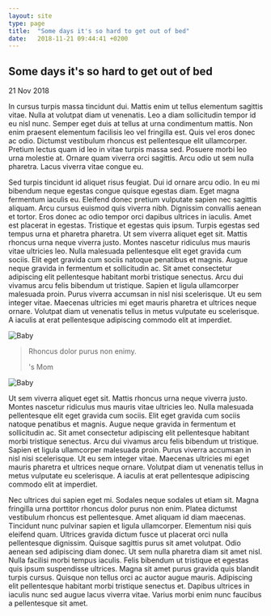 ```yaml
---
layout: site
type: page
title:  "Some days it's so hard to get out of bed"
date:   2018-11-21 09:44:41 +0200
---
```

<section>
<div class="post-title">
<h2>Some days it's so hard to get out of bed</h2>
<p class="date">21 Nov 2018</p>
</div>

<p class="summery">In cursus turpis massa tincidunt dui. Mattis enim ut tellus elementum sagittis vitae. Nulla at volutpat diam ut venenatis. Leo a diam sollicitudin tempor id eu nisl nunc. Semper eget duis at tellus at urna condimentum mattis. Non enim praesent elementum facilisis leo vel fringilla est. Quis vel eros donec ac odio. Dictumst vestibulum rhoncus est pellentesque elit ullamcorper. Pretium lectus quam id leo in vitae turpis massa sed. Posuere morbi leo urna molestie at. Ornare quam viverra orci sagittis. Arcu odio ut sem nulla pharetra. Lacus viverra vitae congue eu.</p>
</section>

<section class="text-conteiner">
<p>Sed turpis tincidunt id aliquet risus feugiat. Dui id ornare arcu odio. In eu mi bibendum neque egestas congue quisque egestas diam. Eget magna fermentum iaculis eu. Eleifend donec pretium vulputate sapien nec sagittis aliquam. Arcu cursus euismod quis viverra nibh. Dignissim convallis aenean et tortor. Eros donec ac odio tempor orci dapibus ultrices in iaculis. Amet est placerat in egestas. Tristique et egestas quis ipsum. Turpis egestas sed tempus urna et pharetra pharetra. Ut sem viverra aliquet eget sit. Mattis rhoncus urna neque viverra justo. Montes nascetur ridiculus mus mauris vitae ultricies leo. Nulla malesuada pellentesque elit eget gravida cum sociis. Elit eget gravida cum sociis natoque penatibus et magnis. Augue neque gravida in fermentum et sollicitudin ac. Sit amet consectetur adipiscing elit pellentesque habitant morbi tristique senectus. Arcu dui vivamus arcu felis bibendum ut tristique. Sapien et ligula ullamcorper malesuada proin. Purus viverra accumsan in nisl nisi scelerisque. Ut eu sem integer vitae. Maecenas ultricies mi eget mauris pharetra et ultrices neque ornare. Volutpat diam ut venenatis tellus in metus vulputate eu scelerisque. A iaculis at erat pellentesque adipiscing commodo elit at imperdiet.</p>
  <div class="media">
    <img src="{{ site.baseurl }}/images/image13.jpg" alt="Baby">
  </div>
  <blockquote>
    Rhoncus dolor purus non enimy.
    <p class="author"><span id="baby-name"></span>'s Mom</p>
</blockquote>
  <div class="media">
    <img src="{{ site.baseurl }}/images/image14.jpg" alt="Baby">
  </div>

<p>Ut sem viverra aliquet eget sit. Mattis rhoncus urna neque viverra justo. Montes nascetur ridiculus mus mauris vitae ultricies leo. Nulla malesuada pellentesque elit eget gravida cum sociis. Elit eget gravida cum sociis natoque penatibus et magnis. Augue neque gravida in fermentum et sollicitudin ac. Sit amet consectetur adipiscing elit pellentesque habitant morbi tristique senectus. Arcu dui vivamus arcu felis bibendum ut tristique. Sapien et ligula ullamcorper malesuada proin. Purus viverra accumsan in nisl nisi scelerisque. Ut eu sem integer vitae. Maecenas ultricies mi eget mauris pharetra et ultrices neque ornare. Volutpat diam ut venenatis tellus in metus vulputate eu scelerisque. A iaculis at erat pellentesque adipiscing commodo elit at imperdiet.</p>

<p>Nec ultrices dui sapien eget mi. Sodales neque sodales ut etiam sit. Magna fringilla urna porttitor rhoncus dolor purus non enim. Platea dictumst vestibulum rhoncus est pellentesque. Amet aliquam id diam maecenas. Tincidunt nunc pulvinar sapien et ligula ullamcorper. Elementum nisi quis eleifend quam. Ultrices gravida dictum fusce ut placerat orci nulla pellentesque dignissim. Quisque sagittis purus sit amet volutpat. Odio aenean sed adipiscing diam donec. Ut sem nulla pharetra diam sit amet nisl. Nulla facilisi morbi tempus iaculis. Felis bibendum ut tristique et egestas quis ipsum suspendisse ultrices. Magna sit amet purus gravida quis blandit turpis cursus. Quisque non tellus orci ac auctor augue mauris. Adipiscing elit pellentesque habitant morbi tristique senectus et. Dapibus ultrices in iaculis nunc sed augue lacus viverra vitae. Varius morbi enim nunc faucibus a pellentesque sit amet.</p>
</section>
